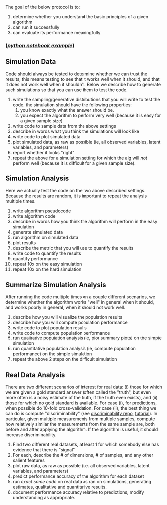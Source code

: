 

The goal of the below protocol is to:

1. determine whether you understand the basic principles of a given algorithm
2. can run it successfully
3. can evaluate its performance meaningfully

### (*[python notebook example](./Tutorials/Python/code_example.ipynb)*)


## Simulation Data

Code should always be tested to determine whether we can trust the results, this means testing to see that it works well when it should, and that it does not work well when it shouldn't.  Below we describe how to generate such simulations so that you can use them to test the code.

1. write the sampling/generative distributions that you will write to test the code. the simulation should have the following properties:
    1. you know exactly what the answer should be.  
    2. you expect the algorithm to perform very well (because it is easy for a given sample size)
1. write code to sample data from the above settings
1. describe in words what you think the simulations will look like
1. write code to plot simulated data
2. plot simulated data, as raw as possible (ie, all observed variables, latent variables, and parameters)
3. report whether it looks "right"
2. repeat the above for a simulation setting for which the alg will *not* perform well (because it is difficult  for a given sample size).  


## Simulation Analysis

Here we actually test the code on the two above described settings.  Because the results are random, it is important to repeat the analysis multiple times.

1. write algorithm pseudocode
1. write algorithm code
1. describe in words how you think the algorithm will perform in the easy simulation
1. generate simulated data
1. run algorithm on simulated data
1. plot results 
1. describe the metric that you will use to quantify the results
1. write code to quantify the results
1. quantify performance
1. repeat 10x on the easy simulation
1. repeat 10x on the hard simulation

## Summarize Simulation Analysis

After running the code multiple times on a couple different scenarios, we determine whether the algorithm works "well" in general when it should, and works poorly in general, when it should not work well.

1. describe how you will visualize the population results
1. describe how you will compute population performance
1. write code to plot population results
1. write code to compute population performance
1. run qualitative population analysis (ie, plot summary plots) on the simple simulation
1. run quantitative population analysis (ie, compute population performance) on the simple simulation
1. repeat the above 2 steps on the difficult simulation


## Real Data Analysis

There are two different scenarios of interest for real data: (i) those for which we are given a gold standard answer (often called the "truth", but even more often is a noisy estimate of the truth, if the truth even exists), and (ii) those for which no gold standard is available. For case (i), for predictions, when possible do 10-fold cross-validation.  For case (ii), the best thing we can do is compute "discriminability" (see [discriminability repo](https://github.com/neurodata/discriminability), [tutorial](http://docs.neurodata.io/checklists/Tutorials/R/Discriminability/discriminability_tutorial.html)).  In particular, given multiple measurements from multiple samples, compute how relatively similar the measurements from the same sample are, both before and after applying the algorithm.  If the algorithm is useful, it should increase discriminability. 



1. Find two different real datasets, at least 1 for which somebody else has evidence that there is "signal"
1. For each, describe the # of dimensions, # of samples, and any other salient features
2. plot raw data, as raw as possible (i.e. all observed variables, latent variables, and parameters)
3. predict performance accuracy of the algorithm for each dataset
4. run *exact same code* on real data as ran on simulations, generating estimates, qualitative and quantitative results. 
5. document performance accuracy relative to predictions, modify understanding as appropriate.






